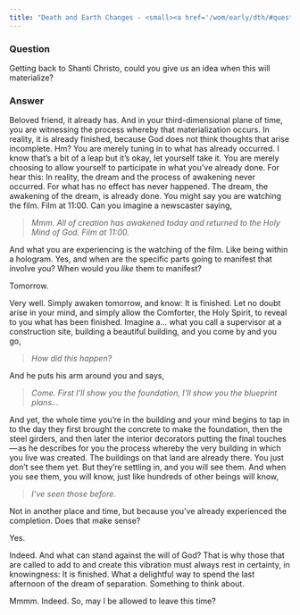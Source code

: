 ```yaml
---
title: "Death and Earth Changes - <small><a href='/wom/early/dth/#question-one'>Question One</a></small>"
---
```


### Question

Getting back to Shanti Christo, could you give us an idea when this will
materialize?

### Answer

Beloved friend, it already has. And in your third-dimensional plane of
time, you are witnessing the process whereby that materialization
occurs. In reality, it is already finished, because God does not think
thoughts that arise incomplete. Hm? You are merely tuning in to what has
already occurred. I know that’s a bit of a leap but it’s okay, let
yourself take it. You are merely choosing to allow yourself to
participate in what you’ve already done. For hear this: In reality, the
dream and the process of awakening never occurred. For what has no
effect has never happened. The dream, the awakening of the dream, is
already done. You might say you are watching the film. Film at 11:00.
Can you imagine a newscaster saying,

> *Mmm. All of creation has awakened today and returned to the Holy Mind
> of God. Film at 11:00.*

And what you are experiencing is the watching of the film. Like being
within a hologram. Yes, and when are the specific parts going to
manifest that involve you? When would you *like* them to manifest?

Tomorrow.

Very well. Simply awaken tomorrow, and know: It is finished. Let no
doubt arise in your mind, and simply allow the Comforter, the Holy
Spirit, to reveal to you what has been finished. Imagine a&hellip; what you
call a supervisor at a construction site, building a beautiful building,
and you come by and you go,

> *How did this happen?*

And he puts his arm around you and says,

> *Come. First I’ll show you the foundation, I’ll show you the blueprint
> plans&hellip;*

And yet, the whole time you’re in the building and your mind begins to
tap in to the day they first brought the concrete to make the
foundation, then the steel girders, and then later the interior
decorators putting the final touches — as he describes for you the
process whereby the very building in which you live was created. The
buildings on that land are already there. You just don’t see them yet.
But they’re settling in, and you will see them. And when you see them,
you will know, just like hundreds of other beings will know,

> *I’ve seen those before.*

Not in another place and time, but because you’ve already experienced
the completion. Does that make sense?

Yes.

Indeed. And what can stand against the will of God? That is why those
that are called to add to and create this vibration must always rest in
certainty, in knowingness: It is finished. What a delightful way to
spend the last afternoon of the dream of separation. Something to think
about.

Mmmm. Indeed. So, may I be allowed to leave this time?


